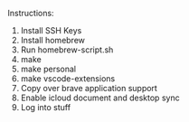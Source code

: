 Instructions:
1) Install SSH Keys
2) Install homebrew
3) Run homebrew-script.sh
4) make
5) make personal
6) make vscode-extensions
7) Copy over brave application support
8) Enable icloud document and desktop sync
9) Log into stuff

